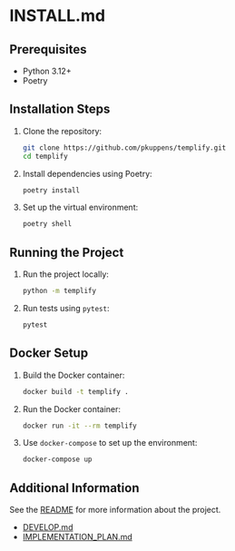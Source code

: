 # INSTALL.md

## Prerequisites

- Python 3.12+
- Poetry

## Installation Steps

1. Clone the repository:
    ```sh
    git clone https://github.com/pkuppens/templify.git
    cd templify
    ```

2. Install dependencies using Poetry:
    ```sh
    poetry install
    ```

3. Set up the virtual environment:
    ```sh
    poetry shell
    ```

## Running the Project

1. Run the project locally:
    ```sh
    python -m templify
    ```

2. Run tests using `pytest`:
    ```sh
    pytest
    ```

## Docker Setup

1. Build the Docker container:
    ```sh
    docker build -t templify .
    ```

2. Run the Docker container:
    ```sh
    docker run -it --rm templify
    ```

3. Use `docker-compose` to set up the environment:
    ```sh
    docker-compose up
    ```

## Additional Information

See the [README](README.md) for more information about the project.
- [DEVELOP.md](DEVELOP.md)
- [IMPLEMENTATION_PLAN.md](IMPLEMENTATION_PLAN.md)
